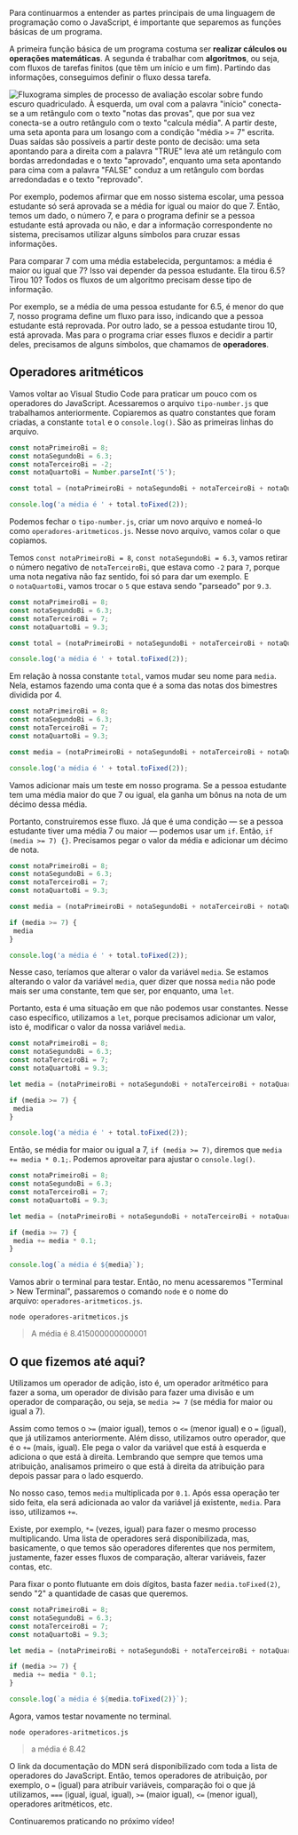 Para continuarmos a entender as partes principais de uma linguagem de programação como o JavaScript, é importante que separemos as funções básicas de um programa.

A primeira função básica de um programa costuma ser **realizar cálculos ou operações matemáticas**. A segunda é trabalhar com **algoritmos**, ou seja, com fluxos de tarefas finitos (que têm um início e um fim). Partindo das informações, conseguimos definir o fluxo dessa tarefa.

![Fluxograma simples de processo de avaliação escolar sobre fundo escuro quadriculado. À esquerda, um oval com a palavra "início" conecta-se a um retângulo com o texto "notas das provas", que por sua vez conecta-se a outro retângulo com o texto "calcula média". A partir deste, uma seta aponta para um losango com a condição "média >= 7" escrita. Duas saídas são possíveis a partir deste ponto de decisão: uma seta apontando para a direita com a palavra "TRUE" leva até um retângulo com bordas arredondadas e o texto "aprovado", enquanto uma seta apontando para cima com a palavra "FALSE" conduz a um retângulo com bordas arredondadas e o texto "reprovado".](https://cdn1.gnarususercontent.com.br/1/563691/9d11a39b-4ac9-4c07-9990-7ec616fb42a7.png)

Por exemplo, podemos afirmar que em nosso sistema escolar, uma pessoa estudante só será aprovada se a média for igual ou maior do que 7. Então, temos um dado, o número 7, e para o programa definir se a pessoa estudante está aprovada ou não, e dar a informação correspondente no sistema, precisamos utilizar alguns símbolos para cruzar essas informações.

Para comparar 7 com uma média estabelecida, perguntamos: a média é maior ou igual que 7? Isso vai depender da pessoa estudante. Ela tirou 6.5? Tirou 10? Todos os fluxos de um algoritmo precisam desse tipo de informação.

Por exemplo, se a média de uma pessoa estudante for 6.5, é menor do que 7, nosso programa define um fluxo para isso, indicando que a pessoa estudante está reprovada. Por outro lado, se a pessoa estudante tirou 10, está aprovada. Mas para o programa criar esses fluxos e decidir a partir deles, precisamos de alguns símbolos, que chamamos de **operadores**.

## Operadores aritméticos

Vamos voltar ao Visual Studio Code para praticar um pouco com os operadores do JavaScript. Acessaremos o arquivo `tipo-number.js` que trabalhamos anteriormente. Copiaremos as quatro constantes que foram criadas, a constante `total` e o `console.log()`. São as primeiras linhas do arquivo.

```javascript
const notaPrimeiroBi = 8;
const notaSegundoBi = 6.3;
const notaTerceiroBi = -2;
const notaQuartoBi = Number.parseInt('5');

const total = (notaPrimeiroBi + notaSegundoBi + notaTerceiroBi + notaQuartoBi) / 4;

console.log('a média é ' + total.toFixed(2));
```

Podemos fechar o `tipo-number.js`, criar um novo arquivo e nomeá-lo como `operadores-aritmeticos.js`. Nesse novo arquivo, vamos colar o que copiamos.

Temos `const notaPrimeiroBi = 8`, `const notaSegundoBi = 6.3`, vamos retirar o número negativo de `notaTerceiroBi`, que estava como `-2` para `7`, porque uma nota negativa não faz sentido, foi só para dar um exemplo. E o `notaQuartoBi`, vamos trocar o `5` que estava sendo "parseado" por `9.3`.

```javascript
const notaPrimeiroBi = 8;
const notaSegundoBi = 6.3;
const notaTerceiroBi = 7;
const notaQuartoBi = 9.3;

const total = (notaPrimeiroBi + notaSegundoBi + notaTerceiroBi + notaQuartoBi) / 4;

console.log('a média é ' + total.toFixed(2));
```

Em relação à nossa constante `total`, vamos mudar seu nome para `media`. Nela, estamos fazendo uma conta que é a soma das notas dos bimestres dividida por 4.

```javascript
const notaPrimeiroBi = 8;
const notaSegundoBi = 6.3;
const notaTerceiroBi = 7;
const notaQuartoBi = 9.3;

const media = (notaPrimeiroBi + notaSegundoBi + notaTerceiroBi + notaQuartoBi) / 4;

console.log('a média é ' + total.toFixed(2));
```

Vamos adicionar mais um teste em nosso programa. Se a pessoa estudante tem uma média maior do que 7 ou igual, ela ganha um bônus na nota de um décimo dessa média.

Portanto, construiremos esse fluxo. Já que é uma condição — se a pessoa estudante tiver uma média 7 ou maior — podemos usar um `if`. Então, `if (media >= 7) {}`. Precisamos pegar o valor da média e adicionar um décimo de nota.

```javascript
const notaPrimeiroBi = 8;
const notaSegundoBi = 6.3;
const notaTerceiroBi = 7;
const notaQuartoBi = 9.3;

const media = (notaPrimeiroBi + notaSegundoBi + notaTerceiroBi + notaQuartoBi) / 4;

if (media >= 7) {
 media
}

console.log('a média é ' + total.toFixed(2));
```

Nesse caso, teríamos que alterar o valor da variável `media`. Se estamos alterando o valor da variável `media`, quer dizer que nossa `media` não pode mais ser uma constante, tem que ser, por enquanto, uma `let`.

Portanto, esta é uma situação em que não podemos usar constantes. Nesse caso específico, utilizamos a `let`, porque precisamos adicionar um valor, isto é, modificar o valor da nossa variável `media`.

```javascript
const notaPrimeiroBi = 8;
const notaSegundoBi = 6.3;
const notaTerceiroBi = 7;
const notaQuartoBi = 9.3;

let media = (notaPrimeiroBi + notaSegundoBi + notaTerceiroBi + notaQuartoBi) / 4;

if (media >= 7) {
 media
}

console.log('a média é ' + total.toFixed(2));
```

Então, se média for maior ou igual a 7, `if (media >= 7)`, diremos que `media += media * 0.1;`. Podemos aproveitar para ajustar o `console.log()`.

```javascript
const notaPrimeiroBi = 8;
const notaSegundoBi = 6.3;
const notaTerceiroBi = 7;
const notaQuartoBi = 9.3;

let media = (notaPrimeiroBi + notaSegundoBi + notaTerceiroBi + notaQuartoBi) / 4;

if (media >= 7) {
 media += media * 0.1;
}

console.log(`a média é ${media}`);
```

Vamos abrir o terminal para testar. Então, no menu acessaremos "Terminal > New Terminal", passaremos o comando `node` e o nome do arquivo: `operadores-aritmeticos.js`.

```undefined
node operadores-aritmeticos.js
```

> A média é 8.415000000000001

## O que fizemos até aqui?

Utilizamos um operador de adição, isto é, um operador aritmético para fazer a soma, um operador de divisão para fazer uma divisão e um operador de comparação, ou seja, se `media >= 7` (se média for maior ou igual a 7).

Assim como temos o `>=` (maior igual), temos o `<=` (menor igual) e o `=` (igual), que já utilizamos anteriormente. Além disso, utilizamos outro operador, que é o `+=` (mais, igual). Ele pega o valor da variável que está à esquerda e adiciona o que está à direita. Lembrando que sempre que temos uma atribuição, analisamos primeiro o que está à direita da atribuição para depois passar para o lado esquerdo.

No nosso caso, temos `media` multiplicada por `0.1`. Após essa operação ter sido feita, ela será adicionada ao valor da variável já existente, `media`. Para isso, utilizamos `+=`.

Existe, por exemplo, `*=` (vezes, igual) para fazer o mesmo processo multiplicando. Uma lista de operadores será disponibilizada, mas, basicamente, o que temos são operadores diferentes que nos permitem, justamente, fazer esses fluxos de comparação, alterar variáveis, fazer contas, etc.

Para fixar o ponto flutuante em dois dígitos, basta fazer `media.toFixed(2)`, sendo "2" a quantidade de casas que queremos.

```javascript
const notaPrimeiroBi = 8;
const notaSegundoBi = 6.3;
const notaTerceiroBi = 7;
const notaQuartoBi = 9.3;

let media = (notaPrimeiroBi + notaSegundoBi + notaTerceiroBi + notaQuartoBi) / 4;

if (media >= 7) {
 media += media * 0.1;
}

console.log(`a média é ${media.toFixed(2)}`);
```

Agora, vamos testar novamente no terminal.

```undefined
node operadores-aritmeticos.js
```

> a média é 8.42

O link da documentação do MDN será disponibilizado com toda a lista de operadores do JavaScript. Então, temos operadores de atribuição, por exemplo, o `=` (igual) para atribuir variáveis, comparação foi o que já utilizamos, `===` (igual, igual, igual), `>=` (maior igual), `<=` (menor igual), operadores aritméticos, etc.

Continuaremos praticando no próximo vídeo!